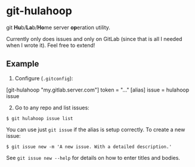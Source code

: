 git-hulahoop
============

git **Hu**b/**La**b/**Ho**me server **op**eration utility.

Currently only does issues and only on GitLab (since that is all I needed when I wrote it). Feel free to extend!


Example
-------

1. Configure (`.gitconfig`):


[git-hulahoop "my.gitlab.server.com"]
    token = "..."
[alias]
    issue = hulahoop issue

2. Go to any repo and list issues:

```
$ git hulahoop issue list
```

You can use just `git issue` if the alias is setup correctly. To create a new issue:

```
$ git issue new -m 'A new issue. With a detailed description.'
```

See `git issue new --help` for details on how to enter titles and bodies.
